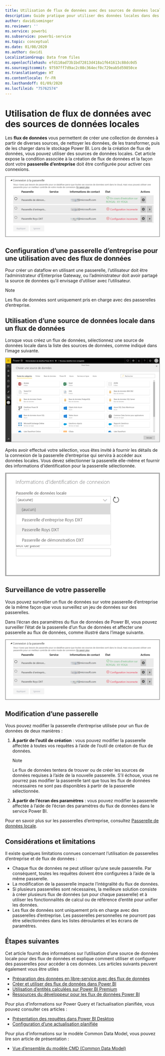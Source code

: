 ```yaml
---
title: Utilisation de flux de données avec des sources de données locales
description: Guide pratique pour utiliser des données locales dans des flux de données
author: davidiseminger
ms.reviewer: ''
ms.service: powerbi
ms.subservice: powerbi-service
ms.topic: conceptual
ms.date: 01/08/2020
ms.author: davidi
LocalizationGroup: Data from files
ms.openlocfilehash: efd110ad73b1bd72813d418a1f641613c88dc0d5
ms.sourcegitcommit: 97597ff7d9ac2c08c364ecf0c729eab5d59850ce
ms.translationtype: HT
ms.contentlocale: fr-FR
ms.lasthandoff: 01/09/2020
ms.locfileid: "75762574"
---
```

# <a name="using-dataflows-with-on-premises-data-sources"></a>Utilisation de flux de données avec des sources de données locales

Les **flux de données** vous permettent de créer une collection de données à partir de diverses sources, de nettoyer les données, de les transformer, puis de les charger dans le stockage Power BI. Lors de la création de flux de données, vous pouvez utiliser des sources de données locales. Cet article expose la condition associée à la création de flux de données et la façon dont votre **passerelle d’entreprise** doit être configurée pour activer ces connexions.

![Flux de données et passerelles](media/service-dataflows-onpremises-gateways/onpremises-gateways_01.png)

## <a name="configuring-an-enterprise-gateway-for-use-with-dataflows"></a>Configuration d’une passerelle d’entreprise pour une utilisation avec des flux de données

Pour créer un dataflow en utilisant une passerelle, l’utilisateur doit être l’administrateur d’Enterprise Gateway, ou l’administrateur doit avoir partagé la source de données qu’il envisage d’utiliser avec l’utilisateur. 


> [!NOTE]
> Les flux de données sont uniquement pris en charge avec des passerelles d’entreprise.

## <a name="using-an-on-premises-data-source-in-a-dataflow"></a>Utilisation d’une source de données locale dans un flux de données

Lorsque vous créez un flux de données, sélectionnez une source de données locale dans la liste des sources de données, comme indiqué dans l’image suivante.

![Choisir une source de données locale](media/service-dataflows-onpremises-gateways/onpremises-gateways_02a.png)

Après avoir effectué votre sélection, vous êtes invité à fournir les détails de la connexion de la passerelle d’entreprise qui servira à accéder aux données locales. Vous devez sélectionner la passerelle elle-même et fournir des informations d’identification pour la passerelle sélectionnée.

![Fournir les détails de la connexion](media/service-dataflows-onpremises-gateways/onpremises-gateways_03.png)

## <a name="monitoring-your-gateway"></a>Surveillance de votre passerelle

Vous pouvez surveiller un flux de données sur votre passerelle d’entreprise de la même façon que vous surveillez un jeu de données sur des passerelles.

Dans l’écran des paramètres du flux de données de Power BI, vous pouvez surveiller l’état de la passerelle d’un flux de données et affecter une passerelle au flux de données, comme illustré dans l’image suivante.

![Surveillance de la passerelle](media/service-dataflows-onpremises-gateways/onpremises-gateways_01.png)

## <a name="changing-a-gateway"></a>Modification d’une passerelle

Vous pouvez modifier la passerelle d’entreprise utilisée pour un flux de données de deux manières :

1. **À partir de l’outil de création** : vous pouvez modifier la passerelle affectée à toutes vos requêtes à l’aide de l’outil de création de flux de données.

    > [!NOTE]
    > Le flux de données tentera de trouver ou de créer les sources de données requises à l’aide de la nouvelle passerelle. S’il échoue, vous ne pourrez pas modifier la passerelle tant que tous les flux de données nécessaires ne sont pas disponibles à partir de la passerelle sélectionnée.

2. **À partir de l’écran des paramètres** : vous pouvez modifier la passerelle affectée à l’aide de l’écran des paramètres du flux de données dans le service Power BI.

Pour en savoir plus sur les passerelles d’entreprise, consultez [Passerelle de données locale](service-gateway-onprem.md).

## <a name="considerations-and-limitations"></a>Considérations et limitations

Il existe quelques limitations connues concernant l’utilisation de passerelles d’entreprise et de flux de données :

* Chaque flux de données ne peut utiliser qu’une seule passerelle. Par conséquent, toutes les requêtes doivent être configurées à l’aide de la même passerelle.
* La modification de la passerelle impacte l’intégralité du flux de données.
* Si plusieurs passerelles sont nécessaires, la meilleure solution consiste à créer plusieurs flux de données (un pour chaque passerelle) et à utiliser les fonctionnalités de calcul ou de référence d’entité pour unifier les données.
* Les flux de données sont uniquement pris en charge avec des passerelles d’entreprise. Les passerelles personnelles ne pourront pas être sélectionnées dans les listes déroulantes et les écrans de paramètres.


## <a name="next-steps"></a>Étapes suivantes

Cet article fournit des informations sur l’utilisation d’une source de données locale pour des flux de données et explique comment utiliser et configurer des passerelles pour accéder à ces données. Les articles suivants peuvent également vous être utiles

* [Préparation des données en libre-service avec des flux de données](service-dataflows-overview.md)
* [Créer et utiliser des flux de données dans Power BI](service-dataflows-create-use.md)
* [Utilisation d’entités calculées sur Power BI Premium](service-dataflows-computed-entities-premium.md)
* [Ressources du développeur pour les flux de données Power BI](service-dataflows-developer-resources.md)

Pour plus d’informations sur Power Query et l’actualisation planifiée, vous pouvez consulter ces articles :
* [Présentation des requêtes dans Power BI Desktop](desktop-query-overview.md)
* [Configuration d’une actualisation planifiée](refresh-scheduled-refresh.md)

Pour plus d’informations sur le modèle Common Data Model, vous pouvez lire son article de présentation :
* [Vue d’ensemble du modèle CMD (Common Data Model) ](https://docs.microsoft.com/powerapps/common-data-model/overview)

